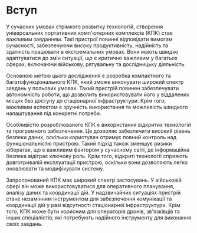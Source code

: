 # Вступ

У сучасних умовах стрімкого розвитку технологій, створення універсальних портативних комп'ютерних комплексів (КПК) стає важливим завданням. Такі пристрої повинні відповідати вимогам сучасності, забезпечуючи високу продуктивність, надійність та здатність працювати в екстремальних умовах. Вони мають швидко адаптуватися до змін ситуації, що є критично важливим у багатьох сферах, включаючи військову, рятувальну та дослідницьку діяльність.

Основною метою цього дослідження є розробка компактного та багатофункціонального КПК, який зможе виконувати широкий спектр завдань у польових умовах. Такий пристрій повинен забезпечувати автономність роботи, що дозволить використовувати його у віддалених місцях без доступу до стаціонарної інфраструктури. Крім того, важливим аспектом є зручність використання та можливість швидкого налаштування під конкретні потреби.

Особливістю розроблюваного КПК є використання відкритих технологій та програмного забезпечення. Це дозволяє забезпечити високий рівень безпеки даних, оскільки користувач отримує повний контроль над функціональністю пристрою. Такий підхід також зменшує ризики кібератак, що є важливим фактором у сучасному світі, де інформаційна безпека відіграє ключову роль. Крім того, відкриті технології сприяють довготривалій експлуатації пристрою, оскільки вони дозволяють легко оновлювати та модифікувати систему.

Запропонований КПК має широкий спектр застосувань. У військовій сфері він може використовуватися для оперативного планування, аналізу даних та координації дій. У надзвичайних ситуаціях пристрій стане незамінним інструментом для забезпечення комунікації та координації дій у разі відсутності стаціонарної інфраструктури. Крім того, КПК може бути корисним для операторів дронів, зв'язківців та інших спеціалістів, які потребують надійного інструменту для виконання своїх завдань.
